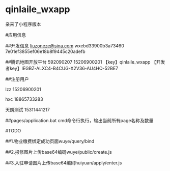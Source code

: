 # qinlaile_wxapp
亲来了小程序版本

#应用信息

##开发信息
liuzoneze@sina.com
wxebd33900b3a73460
7e01ef3855ef06e18b8f9445c20adefb

##腾讯地图开放平台
592090207
15206900201
【key】qinlaile_wxapp
【开发者key】IEGBZ-ALXC4-B4CUG-X2V36-AU4HO-52BE7

##注册用户

lzz
15206900201

hxc
18865733283

天朗测试
15311441217

##pages/application.bat
cmd命令行执行，输出当前所有page名称及数量

#TODO

##1.物业缴费绑定成功页面wuye/query/bind

##2.报修图片上传base64编码wuye/public/create.js

##3.入驻申请图片上传base64编码huiyuan/apply/enter.js